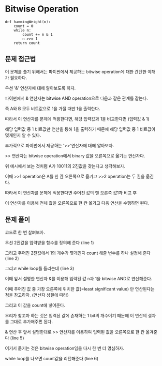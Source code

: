 # Bitwise Operation
```python3
def hammingWeight(n):
    count = 0
    while n:
        count += n & 1
        n >>= 1
    return count
```
## 문제 접근법
이 문제를 풀기 위해서는 파이썬에서 제공하는 bitwise operation에 대한 간단한 이해가 필요하다.

우선 '&' 연산자에 대해 알아보도록 하자.

파이썬에서 & 연산자는 bitwise AND operation으로 다음과 같은 관계를 같는다.

 

즉 A와 B 모두 비트값으로 1을 가질 때만 1을 출력한다.

따라서 이 연산자를 문제에 적용한다면, 해당 입력값과 1을 비교한다면 (입력값 & 1)

해당 입력값 중 1 비트값만 연산을 통해 1을 출력하기 때문에 해당 입력값 중 1 비트값이 몇개인지 알 수 있다.

추가적으로 파이썬에서 제공하는 '>>'연산자에 대해 알아보자.

\>> 연산자는 bitwise operation에서 binary 값을 오른쪽으로 옮기는 연산자다.

 

위 예시에서 보는 것처럼 A가 10011의 2진값을 갖는다고 생각해보자.

이때 >>1 operation은 A를 한 칸 오른쪽으로 옮기고 >>2 operation는 두 칸을 옮긴다.

따라서 이 연산자를 문제에 적용한다면 주어진 값의 맨 오른쪽 값1과 비교 후

이 연산자를 이용해 전체 값을 오른쪽으로 한 칸 옮기고 다음 연산을 수행하면 된다.


## 문제 풀이
코드로 한 번 살펴보자.


우선 2진값을 입력받을 함수를 정의해 준다 (line 1)

그리고 주어진 2진값에서 1의 개수가 몇개인지 count 해줄 변수를 하나 설정해 준다 (line 2)


그리고 while loop를 돌리는데 (line 3)

이때 앞서 설명한 연산자 &를 이용해 입력된 값 n과 1을 bitwise AND로 연산해준다.

이때 주어진 값 중 가장 오른쪽에 위치한 값(=least significant value) 만 연산된다는 점을 참고하자. (연산자 성질에 따라)

그리고 이 값을 count에 넣어준다.

우리가 찾고자 하는 것은 입력된 값에 존재하는 1 bit의 개수이기 때문에 이 연산의 결과를 그대로 추가해주면 된다.


& 연산 후 앞서 설명한대로 >> 연산자를 이용하여 입력된 값을 오른쪽으로 한 칸 옮겨준다 (line 5)

여기서 옮기는 것은 bitwise operation임을 다시 한 번 더 명심하자.


while loop를 나오면 count값을 리턴해준다 (line 6)
